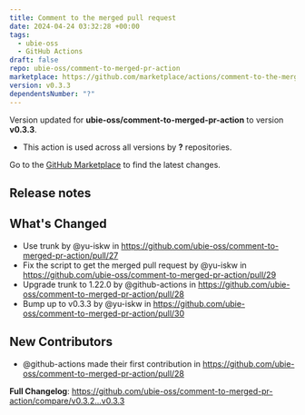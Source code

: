 ```yaml
---
title: Comment to the merged pull request
date: 2024-04-24 03:32:28 +00:00
tags:
  - ubie-oss
  - GitHub Actions
draft: false
repo: ubie-oss/comment-to-merged-pr-action
marketplace: https://github.com/marketplace/actions/comment-to-the-merged-pull-request
version: v0.3.3
dependentsNumber: "?"
---
```



Version updated for **ubie-oss/comment-to-merged-pr-action** to version **v0.3.3**.
- This action is used across all versions by **?** repositories.

Go to the [GitHub Marketplace](https://github.com/marketplace/actions/comment-to-the-merged-pull-request) to find the latest changes.

## Release notes

## What's Changed
* Use trunk by @yu-iskw in https://github.com/ubie-oss/comment-to-merged-pr-action/pull/27
* Fix the script to get the merged pull request by @yu-iskw in https://github.com/ubie-oss/comment-to-merged-pr-action/pull/29
* Upgrade trunk to 1.22.0 by @github-actions in https://github.com/ubie-oss/comment-to-merged-pr-action/pull/28
* Bump up to v0.3.3 by @yu-iskw in https://github.com/ubie-oss/comment-to-merged-pr-action/pull/30

## New Contributors
* @github-actions made their first contribution in https://github.com/ubie-oss/comment-to-merged-pr-action/pull/28

**Full Changelog**: https://github.com/ubie-oss/comment-to-merged-pr-action/compare/v0.3.2...v0.3.3
